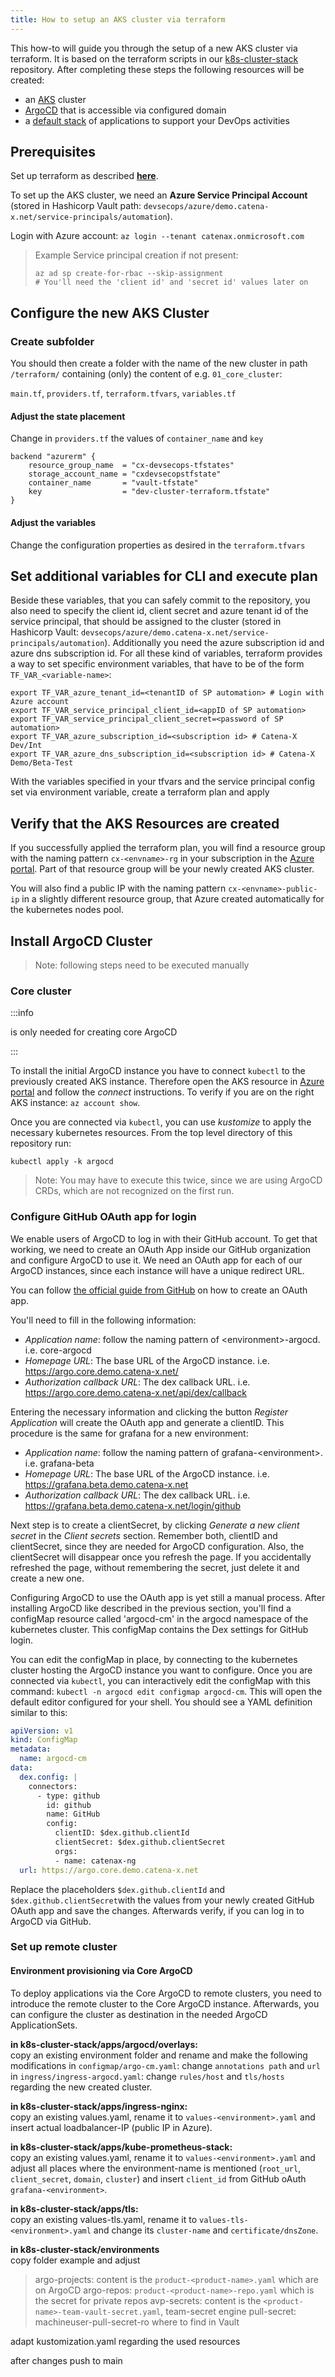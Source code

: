 ```yaml
---
title: How to setup an AKS cluster via terraform
---
```


This how-to will guide you through the setup of a new AKS cluster via terraform. It is based on the terraform scripts in
our [k8s-cluster-stack](https://github.com/catenax-ng/k8s-cluster-stack) repository.
After completing these steps the following resources will be created:

- an [AKS](https://azure.microsoft.com/en-gb/services/kubernetes-service/#overview) cluster
- [ArgoCD](https://argoproj.github.io/cd/) that is accessible via configured domain
- a [default stack](https://github.com/catenax-ng/k8s-cluster-stack/tree/main/apps) of applications to support your DevOps activities

## Prerequisites

Set up terraform as described **[here](https://github.com/catenax-ng/k8s-cluster-stack/blob/doc/main/terraform/README.md)**.

To set up the AKS cluster, we need an **Azure Service Principal Account**
(stored in Hashicorp Vault path: `devsecops/azure/demo.catena-x.net/service-principals/automation`).

Login with Azure account: `az login --tenant catenax.onmicrosoft.com`

> Example Service principal creation if not present:
>
> ```
>az ad sp create-for-rbac --skip-assignment
># You'll need the 'client id' and 'secret id' values later on
> ```

## Configure the new AKS Cluster

### Create subfolder

You should then create a folder with the name of the new cluster
in path `/terraform/` containing (only) the content of e.g. `01_core_cluster`:

`main.tf`,
`providers.tf`,
`terraform.tfvars`,
`variables.tf`

#### Adjust the state placement

Change in `providers.tf` the values of `container_name` and `key`

```
backend "azurerm" {
    resource_group_name  = "cx-devsecops-tfstates"
    storage_account_name = "cxdevsecopstfstate"
    container_name       = "vault-tfstate"
    key                  = "dev-cluster-terraform.tfstate"
}
```

#### Adjust the variables

Change the configuration properties as desired in the `terraform.tfvars`

## Set additional variables for CLI and execute plan

Beside these variables, that you can safely commit to the repository, you also need to specify the
client id, client secret and azure tenant id of the service principal,
that should be assigned to the cluster (stored in Hashicorp Vault: `devsecops/azure/demo.catena-x.net/service-principals/automation`).
Additionally you need the azure subscription id and azure dns subscription id.
For all these kind of variables, terraform provides a way to set specific environment variables,
that have to be of the form
`TF_VAR_<variable-name>`:

```shell
export TF_VAR_azure_tenant_id=<tenantID of SP automation> # Login with Azure account
export TF_VAR_service_principal_client_id=<appID of SP automation>
export TF_VAR_service_principal_client_secret=<password of SP automation>
export TF_VAR_azure_subscription_id=<subscription id> # Catena-X Dev/Int
export TF_VAR_azure_dns_subscription_id=<subscription id> # Catena-X Demo/Beta-Test
```

With the variables specified in your tfvars and the service principal config set via environment variable,
create a terraform plan and apply

## Verify that the AKS Resources are created

If you successfully applied the terraform plan, you will find a resource group with the naming pattern `cx-<envname>-rg`
in your subscription in the [Azure portal](https://portal.azure.com/). Part of that resource group will be your newly
created AKS cluster.

You will also find a public IP with the naming pattern `cx-<envname>-public-ip` in a slightly different resource group,
that Azure created automatically for the kubernetes nodes pool.

## Install ArgoCD Cluster

> Note: following steps need to be executed manually

### Core cluster

:::info

is only needed for creating core ArgoCD

:::

To install the initial ArgoCD instance you have to connect ```kubectl``` to the previously created AKS instance.
Therefore open the AKS resource in [Azure portal](https://portal.azure.com/) and follow the _connect_ instructions.
To verify if you are on the right AKS instance: `az account show`.

Once you are connected via ```kubectl```, you can use _kustomize_ to apply the necessary kubernetes resources.
From the top level directory of this repository run:

```kubectl apply -k argocd```

> Note: You may have to execute this twice, since we are using ArgoCD CRDs, which are not recognized on the first run.

### Configure GitHub OAuth app for login

We enable users of ArgoCD to log in with their GitHub account. To get that working, we need to create an OAuth App
inside
our GitHub organization and configure ArgoCD to use it. We need an OAuth app for each of our ArgoCD instances, since
each instance
will have a unique redirect URL.

You can
follow [the official guide from GitHub](https://docs.github.com/en/developers/apps/building-oauth-apps/creating-an-oauth-app)
on how to create an OAuth app.

You'll need to fill in the following information:

- _Application name_: follow the naming pattern of <environment\>-argocd. i.e. core-argocd
- _Homepage URL_: The base URL of the ArgoCD instance. i.e. <https://argo.core.demo.catena-x.net/>
- _Authorization callback URL_: The dex callback URL. i.e. <https://argo.core.demo.catena-x.net/api/dex/callback>

Entering the necessary information and clicking the button _Register Application_ will create the OAuth app and generate
a clientID.
This procedure is the same for grafana for a new environment:

- _Application name_: follow the naming pattern of grafana-<environment\>. i.e. grafana-beta
- _Homepage URL_: The base URL of the ArgoCD instance. i.e. <https://grafana.beta.demo.catena-x.net>
- _Authorization callback URL_: The dex callback URL. i.e. <https://grafana.beta.demo.catena-x.net/login/github>

Next step is to create a clientSecret, by clicking _Generate a new client secret_ in the _Client secrets_ section.
Remember both, clientID and clientSecret, since they are needed for ArgoCD configuration. Also, the clientSecret will
disappear once you refresh the page.
If you accidentally refreshed the page, without remembering the secret, just delete it and create a new one.

Configuring ArgoCD to use the OAuth app is yet still a manual process.
After installing ArgoCD like described in the previous section, you'll find a configMap resource called 'argocd-cm'
in the argocd namespace of the kubernetes cluster. This configMap contains the Dex settings for GitHub login.

You can edit the configMap in place, by connecting to the kubernetes cluster hosting the ArgoCD instance you want to
configure.
Once you are connected via ```kubectl```, you can interactively edit the configMap with this command:
```kubectl -n argocd edit configmap argocd-cm```.
This will open the default editor configured for your shell. You should see a YAML definition similar to this:

```yaml
apiVersion: v1
kind: ConfigMap
metadata:
  name: argocd-cm
data:
  dex.config: |
    connectors:
      - type: github
        id: github
        name: GitHub
        config:
          clientID: $dex.github.clientId
          clientSecret: $dex.github.clientSecret
          orgs:
          - name: catenax-ng
  url: https://argo.core.demo.catena-x.net
```

Replace the placeholders ```$dex.github.clientId``` and ```$dex.github.clientSecret```with the values from your newly
created
GitHub OAuth app and save the changes.
Afterwards verify, if you can log in to ArgoCD via GitHub.

### Set up remote cluster

#### Environment provisioning via Core ArgoCD

To deploy applications via the Core ArgoCD to remote clusters, you need to introduce the remote cluster to the
Core ArgoCD instance. Afterwards, you can configure the cluster as destination in the needed ArgoCD ApplicationSets.

**in k8s-cluster-stack/apps/argocd/overlays:**  
copy an existing environment folder and rename and make the following modifications
in `configmap/argo-cm.yaml`: change `annotations path` and `url`
in `ingress/ingress-argocd.yaml`: change `rules/host` and `tls/hosts`
regarding the new created cluster.

**in k8s-cluster-stack/apps/ingress-nginx:**  
copy an existing values.yaml, rename it to `values-<environment>.yaml` and insert
actual loadbalancer-IP (public IP in Azure).

**in k8s-cluster-stack/apps/kube-prometheus-stack:**  
copy an existing values.yaml, rename it to `values-<environment>.yaml` and adjust all places where the environment-name
is mentioned (`root_url`, `client_secret`, `domain`, `cluster`)
and insert `client_id` from GitHub oAuth `grafana-<environment>`.

**in k8s-cluster-stack/apps/tls:**  
copy an existing values-tls.yaml, rename it to `values-tls-<environment>.yaml` and change its
`cluster-name` and `certificate/dnsZone`.

**in k8s-cluster-stack/environments**  
copy folder example and adjust
> argo-projects: content is the `product-<product-name>.yaml` which are on ArgoCD
> argo-repos: `product-<product-name>-repo.yaml` which is the secret for private repos
> avp-secrets: content is the `<product-name>-team-vault-secret.yaml`, team-secret engine
> pull-secret: machineuser-pull-secret-ro where to find in Vault

adapt kustomization.yaml regarding the used resources

after changes push to main
